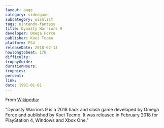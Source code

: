 ```yaml
---
layout: page
category: videogame
subcategory: wishlist
tags: nintendo-fantasy
title: Dynasty Warriors 9
developer: Omega Force
publisher: Koei Tecmo
platform: PS4
releaseDate: 2018-02-13
howlongtobeat: 176
difficulty:
trophyGuide:
durationHours:
trophies:
percent:
link:
date: 1991-01-01
---
```


From [Wikipedia](https://en.wikipedia.org/wiki/Dynasty_Warriors_9):

"Dynasty Warriors 9 is a 2018 hack and slash game developed by Omega Force and published by Koei Tecmo. It was released in February 2018 for PlayStation 4, Windows and Xbox One."
